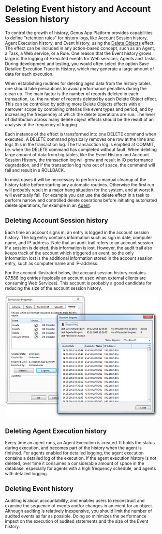 # Deleting Event history and Account Session history

To control the growth of history, Genus App Platform provides capabilities to define "retention rules" for history logs, like Account Session history, Agent Execution history, and Event history, using the [Delete Objects](../defining-the-app-model/logic/action-orchestration/actions/effects/delete-objects.md) effect. The effect can be included in any action-based concept, such as an Agent, a Task, a Web service, or a Rule. One reason that the Event history grows large is the logging of Executed events for Web services, Agents and Tasks. During development and testing, you would often select the option Save Detailed Execution Trace in History, which may generate a large amount of data for each execution.

When establishing routines for deleting aged data from the history tables, one should take precautions to avoid performance penalties during the clean up. The main factor is the number of records deleted in each transaction, i.e. the number of records deleted by each Delete Object effect. This can be controlled by adding more Delete Objects effects with a narrower scope by combining criterias like event types and period, and by increasing the frequencey at which the delete operations are run. The level of distribution across many delete object effects should be the result of an analysis of the frequency of logging

Each instance of the effect is transformed into one DELETE command when executed. A DELETE command physically removes one row at the time and logs this in the transaction log. The transacction log is emptied at COMMIT, i.e. when the DELETE command has completed without fault. When deleting large amount of data from big tables, like the Event History and Account Session History, the transaction log will grow and result in IO performance degradation, and if the transaction log runs out of space, the command will fail and result in a ROLLBACK.

In most cases it will be neccessary to perform a manual cleanup of the history table before starting any automatic routines. Otherwise the first run will probably result in a major hang situation for the system, and at worst it will eventually fail. For example you can use the delete effect in a task to perform narrow and controlled delete operations before initiating automated delete operations, for example in an [Agent](../defining-the-app-model/logic/agents.md). 

## Deleting Account Session history

Each time an account signs in, an entry is logged in the account session history. The log entry contains information such as sign in date, computer name, and IP-address. Note that an audit trail refers to an account session. If a session is deleted, this information is lost. However, the audit trail also keeps track of the account which triggered an event, so the only information lost is the additional information stored in the account session entry, such as computer name and IP-address.

For the account illustrated below, the account session history contains 87,588 log entries (typically an account used when external clients are consuming Web Services). This account is probably a good candidate for reducing the size of the account session history.

![ID07924149332B4892.ID47784C431FD14E80.png](media/ID07924149332B4892.ID47784C431FD14E80.png)

## Deleting Agent Execution history

Every time an agent runs, an Agent Execution is created. It holds the status during execution, and becomes part of the history when the agent is finished. For agents enabled for detailed logging, the agent execution contains a detailed log of the execution. If the agent execution history is not deleted, over time it consumes a considerable amount of space in the database, especially for agents with a high frequency schedule, and agents with detailed logging.

## Deleting Event history

Auditing is about accountability, and enables users to reconstruct and examine the sequence of events and/or changes in an event for an object. Although auditing is relatively inexpensive, you should limit the number of audited events as far as possible. Doing so minimizes the performance impact on the execution of audited statements and the size of the Event history.
